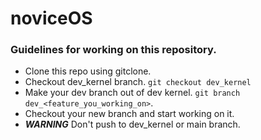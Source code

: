 # noviceOS

### Guidelines for working on this repository.
- Clone this repo using gitclone. 
- Checkout dev_kernel branch. `git checkout dev_kernel`
- Make your dev branch out of dev kernel. `git branch dev_<feature_you_working_on>`.
- Checkout your new branch and start working on it.
- ***WARNING*** Don't push to dev_kernel or main branch.
